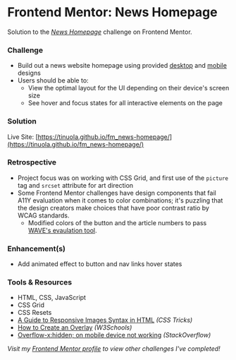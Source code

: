 # Frontend Mentor: News Homepage

Solution to the _[News Homepage](https://www.frontendmentor.io/challenges/news-homepage-H6SWTa1MFl/hub)_ challenge on Frontend Mentor.

### Challenge

- Build out a news website homepage using provided [desktop](/assets/design/desktop-design.jpg) and [mobile](/assets/design/mobile-design.jpg) designs
- Users should be able to:
  - View the optimal layout for the UI depending on their device's screen size
  - See hover and focus states for all interactive elements on the page

### Solution

Live Site: [https://tinuola.github.io/fm_news-homepage/](https://tinuola.github.io/fm_news-homepage/)

### Retrospective

- Project focus was on working with CSS Grid, and first use of the `picture` tag and `srcset` attribute for art direction
- Some Frontend Mentor challenges have design components that fail A11Y evaluation when it comes to color combinations; it's puzzling that the design creators make choices that have poor contrast ratio by WCAG standards.
  - Modified colors of the button and the article numbers to pass [WAVE's evaulation tool](https://wave.webaim.org/extension/).

### Enhancement(s)

- Add animated effect to button and nav links hover states

### Tools & Resources

- HTML, CSS, JavaScript
- CSS Grid
- CSS Resets
- [A Guide to Responsive Images Syntax in HTML](https://css-tricks.com/a-guide-to-the-responsive-images-syntax-in-html/#using-picture) _(CSS Tricks)_
- [How to Create an Overlay](https://www.w3schools.com/howto/howto_css_overlay.asp) _(W3Schools)_
- [Overflow-x:hidden; on mobile device not working](https://stackoverflow.com/questions/24193272/overflow-xhidden-on-mobile-device-not-working) _(StackOverflow)_

_Visit my [Frontend Mentor profile](https://www.frontendmentor.io/profile/tinuola) to view other challenges I've completed!_
